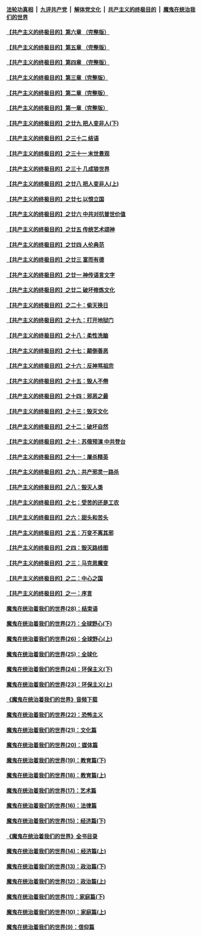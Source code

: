 ####  [法轮功真相](../../../../basic/blob/master/README.md?t=06252031) &nbsp;|&nbsp; [九评共产党](../../../../9ping.md/blob/master/README.md?t=06252031) &nbsp;|&nbsp; [解体党文化](../../../../jtdwh.md/blob/master/README.md?t=06252031)  &nbsp;|&nbsp; [共产主义的终极目的](../../../../gczydzjmd.md/blob/master/README.md?t=06252031) &nbsp;|&nbsp; [魔鬼在统治我们的世界](../../../../mgztzwmdsj.md/blob/master/README.md?t=06252031) 

#### [【共产主义的终极目的】第六章 （完整版）](../pages/nsc422/n11428913.md?t=06252031) 

#### [【共产主义的终极目的】第五章 （完整版）](../pages/nsc422/n11428912.md?t=06252031) 

#### [【共产主义的终极目的】第四章 （完整版）](../pages/nsc422/n11428907.md?t=06252031) 

#### [【共产主义的终极目的】第三章（完整版）](../pages/nsc422/n11428848.md?t=06252031) 

#### [【共产主义的终极目的】第二章（完整版）](../pages/nsc422/n11428831.md?t=06252031) 

#### [【共产主义的终极目的】第一章（完整版）](../pages/nsc422/n11417651.md?t=06252031) 

#### [【共产主义的终极目的】之廿九 把人变非人(下)](../pages/nsc422/n11344140.md?t=06252031) 

#### [【共产主义的终极目的】之三十二 结语](../pages/nsc422/n11360535.md?t=06252031) 

#### [【共产主义的终极目的】之三十一 末世景观](../pages/nsc422/n11351129.md?t=06252031) 

#### [【共产主义的终极目的】之三十 几成狼世界](../pages/nsc422/n11348280.md?t=06252031) 

#### [【共产主义的终极目的】之廿八 把人变非人(上)](../pages/nsc422/n11340492.md?t=06252031) 

#### [【共产主义的终极目的】之廿七 以恨立国](../pages/nsc422/n11336944.md?t=06252031) 

#### [【共产主义的终极目的】之廿六 中共对抗普世价值](../pages/nsc422/n11324785.md?t=06252031) 

#### [【共产主义的终极目的】之廿五 传统艺术颂神](../pages/nsc422/n11296396.md?t=06252031) 

#### [【共产主义的终极目的】之廿四 人伦典范](../pages/nsc422/n11296397.md?t=06252031) 

#### [【共产主义的终极目的】之廿三 富而有德](../pages/nsc422/n11283598.md?t=06252031) 

#### [【共产主义的终极目的】之廿一 神传语言文字](../pages/nsc422/n11263265.md?t=06252031) 

#### [【共产主义的终极目的】之廿二 破坏修炼文化](../pages/nsc422/n11245728.md?t=06252031) 

#### [【共产主义的终极目的】之二十：偷天换日](../pages/nsc422/n11238846.md?t=06252031) 

#### [【共产主义的终极目的】之十九：打开地狱门](../pages/nsc422/n11206376.md?t=06252031) 

#### [【共产主义的终极目的】之十八：柔性洗脑](../pages/nsc422/n11199994.md?t=06252031) 

#### [【共产主义的终极目的】之十七：颠倒善恶](../pages/nsc422/n11179782.md?t=06252031) 

#### [【共产主义的终极目的】之十六：反神骂祖宗](../pages/nsc422/n11166798.md?t=06252031) 

#### [【共产主义的终极目的】之十五：毁人不倦](../pages/nsc422/n11166792.md?t=06252031) 

#### [【共产主义的终极目的】之十四：邪恶之最](../pages/nsc422/n11150249.md?t=06252031) 

#### [【共产主义的终极目的】之十三：毁灭文化](../pages/nsc422/n11135227.md?t=06252031) 

#### [【共产主义的终极目的】之十二：破坏自然](../pages/nsc422/n11135214.md?t=06252031) 

#### [【共产主义的终极目的】之十：苏俄预演 中共登台](../pages/nsc422/n11118424.md?t=06252031) 

#### [【共产主义的终极目的】之十一：屠杀精英](../pages/nsc422/n11118442.md?t=06252031) 

#### [【共产主义的终极目的】之九：共产邪灵一路杀](../pages/nsc422/n11114139.md?t=06252031) 

#### [【共产主义的终极目的】之八：毁灭人类](../pages/nsc422/n11108503.md?t=06252031) 

#### [【共产主义的终极目的】之七：受苦的还是工农](../pages/nsc422/n11101809.md?t=06252031) 

#### [【共产主义的终极目的】之六：甜头和苦头](../pages/nsc422/n11096971.md?t=06252031) 

#### [【共产主义的终极目的】之五：万变不离其邪](../pages/nsc422/n11091285.md?t=06252031) 

#### [【共产主义的终极目的】之四：毁灭路线图](../pages/nsc422/n11086284.md?t=06252031) 

#### [【共产主义的终极目的】之三：马克思魔变](../pages/nsc422/n11061941.md?t=06252031) 

#### [【共产主义的终极目的】之二：中心之国](../pages/nsc422/n11047728.md?t=06252031) 

#### [【共产主义的终极目的】之一：序言](../pages/nsc422/n11086077.md?t=06252031) 

#### [魔鬼在统治着我们的世界(28)：结束语](../pages/nsc422/n10936246.md?t=06252031) 

#### [魔鬼在统治着我们的世界(27)：全球野心(下)](../pages/nsc422/n10928319.md?t=06252031) 

#### [魔鬼在统治着我们的世界(26)：全球野心(上)](../pages/nsc422/n10900318.md?t=06252031) 

#### [魔鬼在统治着我们的世界(25)：全球化](../pages/nsc422/n10788205.md?t=06252031) 

#### [魔鬼在统治着我们的世界(24)：环保主义(下)](../pages/nsc422/n10695307.md?t=06252031) 

#### [魔鬼在统治着我们的世界(23)：环保主义(上)](../pages/nsc422/n10688613.md?t=06252031) 

#### [《魔鬼在统治着我们的世界》音频下载](../pages/nsc422/n10635553.md?t=06252031) 

#### [魔鬼在统治着我们的世界(22)：恐怖主义](../pages/nsc422/n10614727.md?t=06252031) 

#### [魔鬼在统治着我们的世界(21)：文化篇](../pages/nsc422/n10597706.md?t=06252031) 

#### [魔鬼在统治着我们的世界(20)：媒体篇](../pages/nsc422/n10586579.md?t=06252031) 

#### [魔鬼在统治着我们的世界(19)：教育篇(下)](../pages/nsc422/n10564808.md?t=06252031) 

#### [魔鬼在统治着我们的世界(18)：教育篇(上)](../pages/nsc422/n10526970.md?t=06252031) 

#### [魔鬼在统治着我们的世界(17)：艺术篇](../pages/nsc422/n10499093.md?t=06252031) 

#### [魔鬼在统治着我们的世界(16)：法律篇](../pages/nsc422/n10485969.md?t=06252031) 

#### [魔鬼在统治着我们的世界(15)：经济篇(下)](../pages/nsc422/n10469975.md?t=06252031) 

#### [《魔鬼在统治着我们的世界》全书目录](../pages/nsc422/n10464261.md?t=06252031) 

#### [魔鬼在统治着我们的世界(14)：经济篇(上)](../pages/nsc422/n10457370.md?t=06252031) 

#### [魔鬼在统治着我们的世界(13)：政治篇(下)](../pages/nsc422/n10448270.md?t=06252031) 

#### [魔鬼在统治着我们的世界(12)：政治篇(上)](../pages/nsc422/n10444576.md?t=06252031) 

#### [魔鬼在统治着我们的世界(11)：家庭篇(下)](../pages/nsc422/n10440961.md?t=06252031) 

#### [魔鬼在统治着我们的世界(10)：家庭篇(上)](../pages/nsc422/n10435448.md?t=06252031) 

#### [魔鬼在统治着我们的世界(9)：信仰篇](../pages/nsc422/n10432159.md?t=06252031) 

